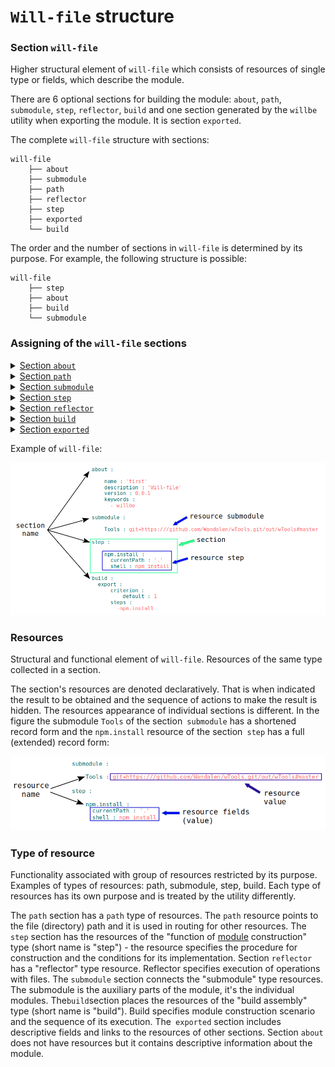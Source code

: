 # `Will-file` structure

### Section <code>will-file</code>   

Higher structural element of <code>will-file</code> which consists of resources of single type or fields, which describe the module.

There are 6 optional sections for building the module: `about`, `path`, `submodule`, `step`, `reflector`, `build` and one section generated by the `willbe` utility when exporting the module. It is section `exported`.

The complete `will-file` structure with sections:

```
will-file
    ├── about
    ├── submodule
    ├── path
    ├── reflector
    ├── step
    ├── exported
    └── build

```

The order and the number of sections in `will-file` is determined by its purpose. For example, the following structure is possible: 

```
will-file
    ├── step
    ├── about
    ├── build
    └── submodule

```

### Assigning of the `will-file` sections

<details>
  <summary><a href="./concept/SectionAbout.md">Section <code>about</code></a></summary>
  The section has descriptive information about the module.
</details>
<details>
  <summary><a href="./concept/Paths.md#Section-path">Section <code>path</code></a></summary>
  The section has map of paths for fast understanding of files structure of the module.
</details>
<details>
  <summary><a href="./concept/SectionSubmodule.md">Section <code>submodule</code></a></summary>
  The section has information about submodules of the module.
</details>
<details>
  <summary><a href="./concept/Steps.md#Section-step">Section <code>step</code></a></summary>
  The section has steps which could be used by build for building of the module.
</details>
<details>
  <summary><a href="./concept/Reflectors.md#Section-reflector">Section <code>reflector</code></a></summary>
  The section has reflectors, special type of resource for operation on groups of files.
</details>
<details>
  <summary><a href="./concept/Builds.md#Section-build">Section <code>build</code></a></summary>
  Resources of the section describe sequence and conditions of building the module.
</details>
<details>
  <summary><a href="./concept/SectionExported.md">Section <code>exported</code></a></summary>
  Section of <code>out-will-file</code>, programatically generated with exporting of the module. It has list of exported files and it used by other modules for importing the module.
</details>

Example of `will-file`:  

![will.file.inner.png](./Images/will.file.inner.png)  

### Resources

Structural and functional element of <code>will-file</code>. Resources of the same type collected in a section.   

The section's resources are denoted declaratively. That is when indicated the result to be obtained and the sequence of actions to make the result is hidden.
The resources appearance of individual sections is different. In the figure the submodule `Tools` of the section` submodule` has a shortened record form and the `npm.install` resource of the section` step` has a full (extended) record form:  

![resource.png](./Images/resource.png)  

### Type of resource

Functionality associated with group of resources restricted by its purpose. Examples of types of resources: path, submodule, step, build. Each type of resources has its own purpose and is treated by the utility differently.  

The `path` section has a `path` type of resources. The `path` resource points to the file (directory) path and it is used in routing for other resources. The `step` section has the resources of the "function of [module](Module.mdModule) construction" type (short name is "step") - the resource specifies the procedure for construction and the conditions for its implementation. Section `reflector` has a "reflector" type resource. Reflector specifies execution of operations with files. The `submodule` section connects the "submodule" type resources. The submodule is the auxiliary parts of the module, it's the individual modules. The` build `section places the resources of the "build assembly" type (short name is "build"). Build specifies module construction scenario and the sequence of its execution. The` exported` section includes descriptive fields and links to the resources of other sections. Section `about` does not have resources but it contains descriptive information about the module.
